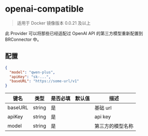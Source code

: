 # openai-compatible

> 适用于 Docker 镜像版本 0.0.21 及以上

此 Provider 可以将那些已经适配过 OpenAI API 的第三方模型重新配置到 BRConnector 中。

## 配置

```json
{
  "model": "qwen-plus",
  "apiKey": "sk-...",
  "baseURL": "https://some-url/v1"
}
```

| 键名 | 类型 | 是否必填 | 默认值 | 描述 |
|------|------|----------|--------|------|
| baseURL| string | 是 | |   基础 url|
| apiKey | string | 是 |  | api key |
| model | string | 是 |  | 第三方的模型名称 |
